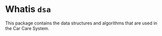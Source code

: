 # Whatis `dsa`

This package contains the data structures and algorithms that are used in the Car Care System.